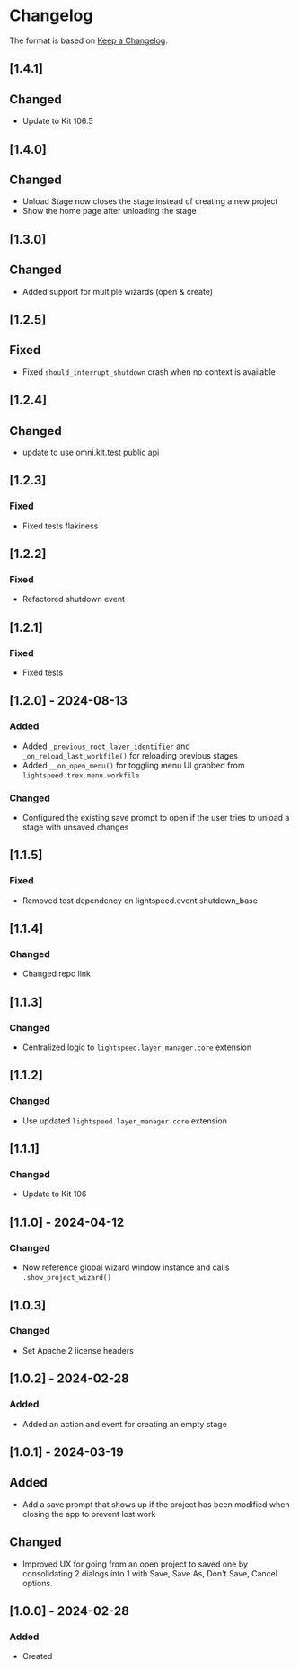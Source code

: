 # Changelog
The format is based on [Keep a Changelog](https://keepachangelog.com/en/1.0.0/).

## [1.4.1]
## Changed
- Update to Kit 106.5

## [1.4.0]
## Changed
- Unload Stage now closes the stage instead of creating a new project
- Show the home page after unloading the stage

## [1.3.0]
## Changed
- Added support for multiple wizards (open & create)

## [1.2.5]
## Fixed
- Fixed `should_interrupt_shutdown` crash when no context is available

## [1.2.4]
## Changed
- update to use omni.kit.test public api

## [1.2.3]
### Fixed
- Fixed tests flakiness

## [1.2.2]
### Fixed
- Refactored shutdown event

## [1.2.1]
### Fixed
- Fixed tests

## [1.2.0] - 2024-08-13
### Added
- Added `_previous_root_layer_identifier` and `_on_reload_last_workfile()` for reloading previous stages
- Added `__on_open_menu()` for toggling menu UI grabbed from `lightspeed.trex.menu.workfile`

### Changed
- Configured the existing save prompt to open if the user tries to unload a stage with unsaved changes

## [1.1.5]
### Fixed
- Removed test dependency on lightspeed.event.shutdown_base

## [1.1.4]
### Changed
- Changed repo link

## [1.1.3]
### Changed
- Centralized logic to `lightspeed.layer_manager.core` extension

## [1.1.2]
### Changed
- Use updated `lightspeed.layer_manager.core` extension

## [1.1.1]
### Changed
- Update to Kit 106

## [1.1.0] - 2024-04-12
### Changed
- Now reference global wizard window instance and calls `.show_project_wizard()`

## [1.0.3]
### Changed
- Set Apache 2 license headers

## [1.0.2] - 2024-02-28
### Added
- Added an action and event for creating an empty stage

## [1.0.1] - 2024-03-19
## Added
- Add a save prompt that shows up if the project has been modified when closing the app to prevent lost work

## Changed
- Improved UX for going from an open project to saved one by consolidating 2 dialogs into 1 with Save, Save As, Don't Save, Cancel options.

## [1.0.0] - 2024-02-28
### Added
- Created

